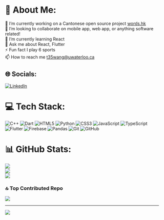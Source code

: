 # 💫 About Me:
🔭 I’m currently working on a Cantonese open source project [words.hk](https://github.com/AlienKevin/wordshk_app) <br>👯 I’m looking to collaborate on mobile app, web app, or anything software related!<br>🌱 I’m currently learning React<br>💬 Ask me about React, Flutter<br>⚡ Fun fact I play 6 sports<br>📫 How to reach me t35wang@uwaterloo.ca


## 🌐 Socials:
[![LinkedIn](https://img.shields.io/badge/LinkedIn-%230077B5.svg?logo=linkedin&logoColor=white)](https://www.linkedin.com/in/tom-wang-380611234/) 

# 💻 Tech Stack:
![C++](https://img.shields.io/badge/c++-%2300599C.svg?style=flat&logo=c%2B%2B&logoColor=white) ![Dart](https://img.shields.io/badge/dart-%230175C2.svg?style=flat&logo=dart&logoColor=white) ![HTML5](https://img.shields.io/badge/html5-%23E34F26.svg?style=flat&logo=html5&logoColor=white) ![Python](https://img.shields.io/badge/python-3670A0?style=flat&logo=python&logoColor=ffdd54) ![CSS3](https://img.shields.io/badge/css3-%231572B6.svg?style=flat&logo=css3&logoColor=white) ![JavaScript](https://img.shields.io/badge/javascript-%23323330.svg?style=flat&logo=javascript&logoColor=%23F7DF1E) ![TypeScript](https://img.shields.io/badge/typescript-%23007ACC.svg?style=flat&logo=typescript&logoColor=white) ![Flutter](https://img.shields.io/badge/Flutter-%2302569B.svg?style=flat&logo=Flutter&logoColor=white) ![Firebase](https://img.shields.io/badge/firebase-a08021?style=flat&logo=firebase&logoColor=ffcd34) ![Pandas](https://img.shields.io/badge/pandas-%23150458.svg?style=flat&logo=pandas&logoColor=white) ![Git](https://img.shields.io/badge/git-%23F05033.svg?style=flat&logo=git&logoColor=white) ![GitHub](https://img.shields.io/badge/github-%23121011.svg?style=flat&logo=github&logoColor=white)
# 📊 GitHub Stats:
![](https://github-readme-stats.vercel.app/api?username=TOMWANGZZ1236&theme=radical&hide_border=false&include_all_commits=false&count_private=true)<br/>
![](https://github-readme-streak-stats.herokuapp.com/?user=TOMWANGZZ1236&theme=radical&hide_border=false)<br/>
![](https://github-readme-stats.vercel.app/api/top-langs/?username=TOMWANGZZ1236&theme=radical&hide_border=false&include_all_commits=false&count_private=true&layout=compact)

### 🔝 Top Contributed Repo
![](https://github-contributor-stats.vercel.app/api?username=TOMWANGZZ1236&limit=5&theme=dark&combine_all_yearly_contributions=true)

---
[![](https://visitcount.itsvg.in/api?id=TOMWANGZZ1236&icon=5&color=12)](https://visitcount.itsvg.in)

<!-- Proudly created with GPRM ( https://gprm.itsvg.in ) -->

